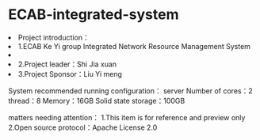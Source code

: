 # ECAB-integrated-system
<li>Project introduction：
<li>1.ECAB Ke Yi group Integrated Network Resource Management System
<li><li>2.Project leader：Shi Jia xuan
<li>3.Project Sponsor：Liu Yi meng

System recommended running configuration：
server
Number of cores：2
thread：8
Memory：16GB
Solid state storage：100GB

matters needing attention：
1.This item is for reference and preview only
2.Open source protocol：Apache License 2.0
